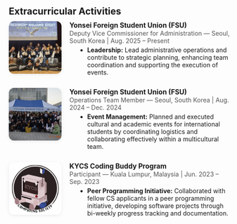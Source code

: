 <h2 id="extracurricular" style="margin-top: 40px; margin-bottom: 10px;">Extracurricular Activities</h2>
<div class="extracurricular-section" style="margin-bottom: 2em;">
  <div style="margin-bottom: 1.2em; display: flex; align-items: flex-start; gap: 18px;">
    <img src="./assets/img/photo_6282947558577474448_y.jpg" alt="FSU Deputy Vice Commissioner" style="width: 120px; height: 120px; object-fit: cover; border-radius: 12px; box-shadow: 0 2px 8px rgba(0,0,0,0.07);">
    <div>
      <strong style="font-size:1.1em;">Yonsei Foreign Student Union (FSU)</strong><br>
      <span style="color:#555;">Deputy Vice Commissioner for Administration — Seoul, South Korea | Aug. 2025 – Present</span>
      <ul style="margin: 0.3em 0 0.7em 1.2em;">
        <li><b>Leadership:</b> Lead administrative operations and contribute to strategic planning, enhancing team coordination and supporting the execution of events.</li>
      </ul>
    </div>
  </div>
  <div style="margin-bottom: 1.2em; display: flex; align-items: flex-start; gap: 18px;">
    <img src="./assets/img/photo_6282947558577474447_y.jpg" alt="FSU Operations Team" style="width: 120px; height: 120px; object-fit: cover; border-radius: 12px; box-shadow: 0 2px 8px rgba(0,0,0,0.07);">
    <div>
      <strong style="font-size:1.1em;">Yonsei Foreign Student Union (FSU)</strong><br>
      <span style="color:#555;">Operations Team Member — Seoul, South Korea | Aug. 2024 – Dec. 2024</span>
      <ul style="margin: 0.3em 0 0.7em 1.2em;">
        <li><b>Event Management:</b> Planned and executed cultural and academic events for international students by coordinating logistics and collaborating effectively within a multicultural team.</li>
      </ul>
    </div>
  </div>
  <div style="margin-bottom: 1.2em; display: flex; align-items: flex-start; gap: 18px;">
    <img src="./assets/img/photo_6282947558577474416_x.jpg" alt="KYCS Coding Buddy" style="width: 120px; height: 120px; object-fit: cover; border-radius: 12px; box-shadow: 0 2px 8px rgba(0,0,0,0.07);">
    <div>
      <strong style="font-size:1.1em;">KYCS Coding Buddy Program</strong><br>
      <span style="color:#555;">Participant — Kuala Lumpur, Malaysia | Jun. 2023 – Sep. 2023</span>
      <ul style="margin: 0.3em 0 0.7em 1.2em;">
        <li><b>Peer Programming Initiative:</b> Collaborated with fellow CS applicants in a peer programming initiative, developing software projects through bi-weekly progress tracking and documentation.</li>
      </ul>
    </div>
  </div>